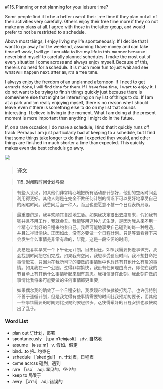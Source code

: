 #115. Planning or not planning for your leisure time?

Some people find it to be a better use of their free time if they plan out all of their activities very carefully. Others enjoy their free time more if they do not make any plans at all. I agree with those in the latter group, and would prefer to not be restricted to a schedule.

Above most things, I enjoy living my life spontaneously. If I decide that I want to go away for the weekend, assuming I have money and can take time off work, I will go. I am able to live my life in this manner because I never bind myself to carefully planned schedules. I make the most out of every situation I come across and always enjoy myself. Because of this, there is no need for a schedule. It is much more fun to just wait and see what will happen next, after all, it's a free time.

I always enjoy the freedom of an unplanned afternoon. If I need to get errands done, I will find time for them. If I have free time, I want to enjoy it. I do not want to be trying to finish things quickly just because there is somewhere else that might be interesting on my list of things to do. If I am at a park and am really enjoying myself, there is no reason why I should leave, even if there is something else to do on my list that sounds interesting. I believe in living in the moment. What I am doing at the present moment is more important than anything I might do in the future.

If, on a rare occasion, I do make a schedule, I find that it quickly runs off track. Perhaps I am just particularly bad at keeping to a schedule, but I find that some things take longer to do than I expected they would, and other things are finished in much shorter a time than expected. This quickly makes even the best schedule go awry.

![](images/TOEFL-iBT-High-Score-Essays-115.jpg)

> ### 译文

> **115. 对闲暇时间计划与否**

> 有些人发现，如果他们非常精心地把所有活动都计划好，他们的空闲时间会利用得更好。其他人则是在完全不做任何计划的情况下可以更好地享受自己的闲暇时间。我赞同后面一种人，而且也更愿意不被一个日程表所局限。

> 最重要的是，我喜欢顺其自然地生活。如果我决定要出去度周末，假如我有钱并且不用工作，我就会去。我能够用这种方式生活，是因为我从来不用一个精心计划好的日程来约束自己。我尽可能地享受自己碰到的每一种境遇，并且过得很愉快。正因如此，没有必要做一个日程计划。只是等着看接下来会发生什么事情是非常有趣的，毕竟，这是一段空闲的时间。

> 我总是喜欢享受一个下午毫无计划，自由自在。如果我需要把差事做完，我会找到时间把它们完成。如果我有空闲，我想享受这段时间。我不想拼命把事情赶完，只因为在我所列举的要做的事情当中也许还有其他什么有趣的事情。如果我在一个公园，过得非常愉快，我设有任何理由离开，即使在我的节目单上有其他什么事情听起来很有意思。我相信活在此刻。我此刻在做的事情比我将来可能要做的任何事情都更重要。

> 如果偶尔我的确做了一个日程安排，我发现它很快就被打乱了。也许我特别不善于遵循计划，但是我觉得有些事情需要的时间比我预期的要长，而其他一些事情需要的时间则比预期的要短很多。这使得最好的日程安排也很快就出了乱子。

### Word List

 * plan out 订计划，部署
 * spontaneously ［spa:nˈteinjəsli］ adv. 自然地
 * assume ［əˈsu:m］ v. 假如，假定
 * bind...to 把…约束在
 * schedule ［ˈskedʒjul］ n. 计划表，日程表
 * come across 碰到，遇到
 * rare ［rεə］ adj. 罕见的，很少的
 * keep to 局限于
 * awry ［əˈrai］ adj. 错误的
